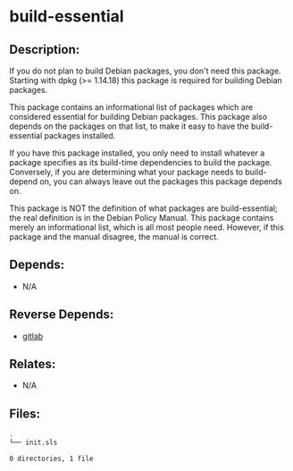# build-essential

## Description:

If you do not plan to build Debian packages, you don't need this package.  Starting with dpkg (>= 1.14.18) this package is required for building Debian packages.

This package contains an informational list of packages which are considered essential for building Debian packages.  This package also depends on the packages on that list, to make it easy to have the build-essential packages installed.

If you have this package installed, you only need to install whatever a package specifies as its build-time dependencies to build the package.  Conversely, if you are determining what your package needs to build-depend on, you can always leave out the packages this package depends on.

This package is NOT the definition of what packages are build-essential; the real definition is in the Debian Policy Manual. This package contains merely an informational list, which is all most people need.   However, if this package and the manual disagree, the manual is correct.

## Depends:

  -  N/A

## Reverse Depends:

  -  [gitlab](salt/gitlab)

## Relates:

  -  N/A

## Files:

```bash
.
└── init.sls

0 directories, 1 file
```
